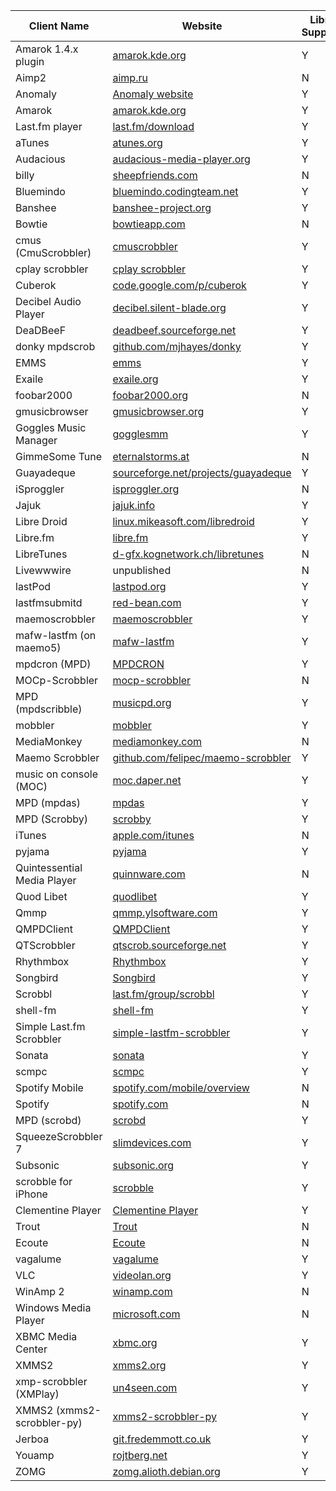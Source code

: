 | Client Name                      | Website                                            | Libre.fm Supported? |
|-----------------------------------|----------------------------------------------------|---------------------|
| Amarok 1.4.x plugin               | [amarok.kde.org](http://amarok.kde.org/)            | Y                   |
| Aimp2                            | [aimp.ru](http://www.aimp.ru/)                      | N                   |
| Anomaly                          | [Anomaly website](https://github.com/foocorp/hacienda/wiki/Clients)                                    | Y    |  
| Amarok                           | [amarok.kde.org](http://amarok.kde.org/)            | Y                   |
| Last.fm player                   | [last.fm/download](http://www.last.fm/download)     | Y                   |
| aTunes                           | [atunes.org](http://www.atunes.org/)                | Y                   |
| Audacious                        | [audacious-media-player.org](http://audacious-media-player.org/) | Y           |
| billy                            | [sheepfriends.com](http://www.sheepfriends.com/?page=billy) | N               |
| Bluemindo                        | [bluemindo.codingteam.net](http://bluemindo.codingteam.net/) | Y           |
| Banshee                          | [banshee-project.org](http://banshee-project.org/)  | Y                   |
| Bowtie                           | [bowtieapp.com](http://www.bowtieapp.com/)          | N                   |
| cmus (CmuScrobbler)              | [cmuscrobbler](http://n.ethz.ch/%7edflatz/cmuscrobbler/) | Y           |
| cplay scrobbler                  | [cplay scrobbler](http://sebi.tla.ro/cplay_scrobbler) | Y               |
| Cuberok                          | [code.google.com/p/cuberok](http://code.google.com/p/cuberok/) | Y           |
| Decibel Audio Player             | [decibel.silent-blade.org](http://decibel.silent-blade.org/) | Y           |
| DeaDBeeF                         | [deadbeef.sourceforge.net](http://deadbeef.sourceforge.net/) | Y           |
| donky mpdscrob                   | [github.com/mjhayes/donky](http://github.com/mjhayes/donky/tree/master) | Y   |
| EMMS                             | [emms](http://www.gnu.org/software/emms/)           | Y                   |
| Exaile                           | [exaile.org](http://www.exaile.org/)                | Y                   |
| foobar2000                       | [foobar2000.org](http://www.foobar2000.org/)        | N                   |
| gmusicbrowser                    | [gmusicbrowser.org](http://gmusicbrowser.org/)      | Y                   |
| Goggles Music Manager            | [gogglesmm](http://code.google.com/p/gogglesmm/)    | Y                   |
| GimmeSome Tune                   | [eternalstorms.at](http://www.eternalstorms.at/gimmesometune/) | N           |
| Guayadeque                       | [sourceforge.net/projects/guayadeque](http://sourceforge.net/projects/guayadeque/) | Y |
| iSproggler                       | [isproggler.org](http://www.isproggler.org/)        | N                   |
| Jajuk                            | [jajuk.info](http://jajuk.info/)                    | Y                   |
| Libre Droid                      | [linux.mikeasoft.com/libredroid](http://linux.mikeasoft.com/libredroid) | Y |
| Libre.fm                         | [libre.fm](http://libre.fm)                         | Y                   |
| LibreTunes                       | [d-gfx.kognetwork.ch/libretunes](http://d-gfx.kognetwork.ch/libretunes) | N |
| Livewwwire                       | unpublished                                         | N                   |
| lastPod                          | [lastpod.org](http://www.lastpod.org/)              | Y                   |
| lastfmsubmitd                    | [red-bean.com](http://www.red-bean.com/decklin/lastfmsubmitd/) | Y           |
| maemoscrobbler                   | [maemoscrobbler](https://garage.maemo.org/projects/maemoscrobbler) | Y       |
| mafw-lastfm (on maemo5)          | [mafw-lastfm](https://garage.maemo.org/projects/mafw-lastfm) | Y           |
| mpdcron (MPD)                    | [MPDCRON](http://mpd.wikia.com/wiki/Client:MPDCRON) | Y                   |
| MOCp-Scrobbler                   | [mocp-scrobbler](http://github.com/fluxid/mocp-scrobbler) | N               |
| MPD (mpdscribble)                | [musicpd.org](http://musicpd.org/)                  | Y                   |
| mobbler                          | [mobbler](http://code.google.com/p/mobbler/)        | Y                   |
| MediaMonkey                      | [mediamonkey.com](http://www.mediamonkey.com/)      | N                   |
| Maemo Scrobbler                  | [github.com/felipec/maemo-scrobbler](http://github.com/felipec/maemo-scrobbler) | Y |
| music on console (MOC)           | [moc.daper.net](http://moc.daper.net/)              | Y                   |
| MPD (mpdas)                      | [mpdas](http://50hz.ws/mpdas/)                      | Y                   |
| MPD (Scrobby)                    | [scrobby](http://unkart.ovh.org/scrobby/)           | Y                   |
| iTunes                           | [apple.com/itunes](http://www.apple.com/itunes/)    | N                   |
| pyjama                           | [pyjama](https://launchpad.net/pyjama)              | Y                   |
| Quintessential Media Player       | [quinnware.com](http://www.quinnware.com/)          | N                   |
| Quod Libet                       | [quodlibet](http://code.google.com/p/quodlibet/)    | Y                   |
| Qmmp                             | [qmmp.ylsoftware.com](http://qmmp.ylsoftware.com/index_en.php) | Y           |
| QMPDClient                       | [QMPDClient](http://bitcheese.net/wiki/QMPDClient)  | Y                   |
| QTScrobbler                      | [qtscrob.sourceforge.net](http://qtscrob.sourceforge.net/) | Y           |
| Rhythmbox                        | [Rhythmbox](http://projects.gnome.org/rhythmbox/)   | Y                   |
| Songbird                         | [Songbird](http://www.getsongbird.com/)             | Y                   |
| Scrobbl                          | [last.fm/group/scrobbl](http://www.last.fm/group/scrobbl) | Y               |
| shell-fm                         | [shell-fm](http://nex.scrapping.cc/shell-fm/)       | Y                   |
| Simple Last.fm Scrobbler         | [simple-lastfm-scrobbler](http://code.google.com/p/a-simple-lastfm-scrobbler/) | Y |
| Sonata                           | [sonata](http://sonata.berlios.de/)                 | Y                   |
| scmpc                            | [scmpc](http://ngls.zakx.de/scmpc/)                 | Y                   |
| Spotify Mobile                   | [spotify.com/mobile/overview](http://www.spotify.com/uk/mobile/overview/) | N |
| Spotify                          | [spotify.com](http://spotify.com/)                  | N                   |
| MPD (scrobd)                     | [scrobd](http://codingteam.net/project/scrobd)      | Y                   |
| SqueezeScrobbler 7               | [slimdevices.com](http://www.slimdevices.com/pi_features.html) | Y           |
| Subsonic                         | [subsonic.org](http://www.subsonic.org)             | Y                   |
| scrobble for iPhone              | [scrobble](http://www.nodomain.org/scrobble/)       | Y                   |
| Clementine Player                | [Clementine Player](http://code.google.com/p/clementine-player/) | Y       |
| Trout                            | [Trout](http://skwire.dcmembers.com/wb/pages/software/trout.php) | N         |
| Ecoute                           | [Ecoute](http://ecouteapp.com/)                     | N                   |
| vagalume                         | [vagalume](http://vagalume.igalia.com/)             | Y                   |
| VLC                              | [videolan.org](http://videolan.org)                 | Y                   |
| WinAmp 2                         | [winamp.com](http://www.winamp.com/)                | N                   |
| Windows Media Player             | [microsoft.com](http://www.microsoft.com/windows/WindowsMedia/) | N       |
| XBMC Media Center                | [xbmc.org](http://xbmc.org/)                        | Y                   |
| XMMS2                            | [xmms2.org](http://www.xmms2.org/)                  | Y                   |
| xmp-scrobbler (XMPlay)           | [un4seen.com](http://www.un4seen.com/forum/?topic=5398.0) | Y               |
| XMMS2 (xmms2-scrobbler-py)       | [xmms2-scrobbler-py](http://code.google.com/p/xmms2-scrobbler-py/) | Y       |
| Jerboa                           | [git.fredemmott.co.uk](http://git.fredemmott.co.uk/?p=yanihp;a=summary) | Y   |
| Youamp                           | [rojtberg.net](http://www.rojtberg.net/workspace/youamp/) | Y               |
| ZOMG                             | [zomg.alioth.debian.org](http://zomg.alioth.debian.org/) | Y               |
